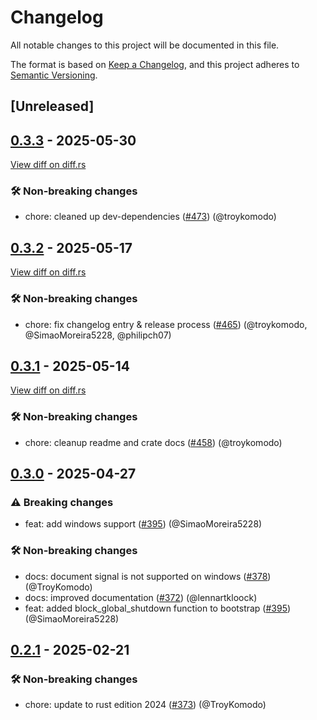 # Changelog

<!--
This file is automatically generated by our release process.
DO NOT edit it directly.
If you want to add a change log entry for this package,
please create a new file in /changes.d/<pr-number>.toml
Refer to the [README.md](/changes.d/README.md) for more information.
-->

All notable changes to this project will be documented in this file.

The format is based on [Keep a Changelog](https://keepachangelog.com/en/1.0.0/),
and this project adheres to [Semantic Versioning](https://semver.org/spec/v2.0.0.html).

## [Unreleased]

## [0.3.3](https://github.com/ScuffleCloud/scuffle/releases/tag/scuffle-signal-v0.3.3) - 2025-05-30

[View diff on diff.rs](https://diff.rs/scuffle-signal/0.3.2/scuffle-signal/0.3.3/Cargo.toml)

### 🛠️ Non-breaking changes

- chore: cleaned up dev-dependencies ([#473](https://github.com/scufflecloud/scuffle/pull/473)) (@troykomodo)

## [0.3.2](https://github.com/ScuffleCloud/scuffle/releases/tag/scuffle-signal-v0.3.2) - 2025-05-17

[View diff on diff.rs](https://diff.rs/scuffle-signal/0.3.1/scuffle-signal/0.3.2/Cargo.toml)

### 🛠️ Non-breaking changes

- chore: fix changelog entry & release process ([#465](https://github.com/scufflecloud/scuffle/pull/465)) (@troykomodo, @SimaoMoreira5228, @philipch07)

## [0.3.1](https://github.com/ScuffleCloud/scuffle/releases/tag/scuffle-signal-v0.3.1) - 2025-05-14

[View diff on diff.rs](https://diff.rs/scuffle-signal/0.3.0/scuffle-signal/0.3.1/Cargo.toml)

### 🛠️ Non-breaking changes

- chore: cleanup readme and crate docs ([#458](https://github.com/scufflecloud/scuffle/pull/458)) (@troykomodo)

## [0.3.0](https://github.com/ScuffleCloud/scuffle/releases/tag/scuffle-signal-v0.3.0) - 2025-04-27

### ⚠️ Breaking changes

- feat: add windows support ([#395](https://github.com/scufflecloud/scuffle/pull/395)) (@SimaoMoreira5228)

### 🛠️ Non-breaking changes

- docs: document signal is not supported on windows ([#378](https://github.com/scufflecloud/scuffle/pull/378)) (@TroyKomodo)
- docs: improved documentation ([#372](https://github.com/scufflecloud/scuffle/pull/372)) (@lennartkloock)
- feat: added block_global_shutdown function to bootstrap ([#395](https://github.com/scufflecloud/scuffle/pull/395)) (@SimaoMoreira5228)

## [0.2.1](https://github.com/ScuffleCloud/scuffle/releases/tag/scuffle-signal-v0.2.1) - 2025-02-21

### 🛠️ Non-breaking changes

- chore: update to rust edition 2024 ([#373](https://github.com/scufflecloud/scuffle/pull/373)) (@TroyKomodo)

